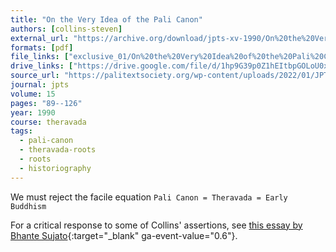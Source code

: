 ```yaml
---
title: "On the Very Idea of the Pali Canon"
authors: [collins-steven]
external_url: "https://archive.org/download/jpts-xv-1990/On%20the%20Very%20Idea%20of%20the%20Pa%CC%84li%20Canon%20-%20Steven%20Collins_text.pdf"
formats: [pdf]
file_links: ["exclusive_01/On%20the%20Very%20Idea%20of%20the%20Pali%20Canon%20-%20Steven%20Collins.pdf"]
drive_links: ["https://drive.google.com/file/d/1hp9G39p0Z1hEItbpGOLoU0xKsaDuHxPh/view?usp=drivesdk"]
source_url: "https://palitextsociety.org/wp-content/uploads/2022/01/JPTS_1990_XV.pdf"
journal: jpts
volume: 15
pages: "89--126"
year: 1990
course: theravada
tags:
  - pali-canon
  - theravada-roots
  - roots
  - historiography
---
```


We must reject the facile equation `Pali Canon = Theravada = Early Buddhism`

For a critical response to some of Collins' assertions, see [this essay by Bhante Sujato](https://discourse.suttacentral.net/t/on-the-very-idea-of-an-article-about-the-pali-canon/26578?u=khemarato.bhikkhu){:target="_blank" ga-event-value="0.6"}.
